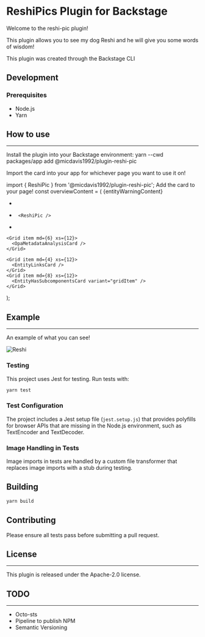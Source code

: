 # ReshiPics Plugin for Backstage

Welcome to the reshi-pic plugin!

This plugin allows you to see my dog Reshi and he will give you some words of wisdom!

This plugin was created through the Backstage CLI

## Development

### Prerequisites

- Node.js
- Yarn

## How to use
---
Install the plugin into your Backstage environment: yarn --cwd packages/app add @micdavis1992/plugin-reshi-pic

Import the card into your app for whichever page you want to use it on!

import { ReshiPic } from '@micdavis1992/plugin-reshi-pic';
Add the card to your page!
const overviewContent = (
  <Grid container spacing={3} alignItems="stretch">
    {entityWarningContent}
    <Grid item md={6}>
      <EntityAboutCard variant="gridItem" />
    </Grid>
    <Grid item md={6} xs={12}>
      <EntityCatalogGraphCard variant="gridItem" height={400} />
    </Grid>
+    <Grid item md={4} xs={12}>
+      <ReshiPic />
+    </Grid>

    <Grid item md={6} xs={12}>
      <OpaMetadataAnalysisCard />
    </Grid>

    <Grid item md={4} xs={12}>
      <EntityLinksCard />
    </Grid>
    <Grid item md={8} xs={12}>
      <EntityHasSubcomponentsCard variant="gridItem" />
    </Grid>
  </Grid>
);

## Example
---
An example of what you can see!

![Reshi](./src/pics/reshi_pic1.jpg)

### Testing

This project uses Jest for testing. Run tests with:

```bash
yarn test
```

### Test Configuration

The project includes a Jest setup file (`jest.setup.js`) that provides polyfills for browser APIs that are missing in the Node.js environment, such as TextEncoder and TextDecoder.

### Image Handling in Tests

Image imports in tests are handled by a custom file transformer that replaces image imports with a stub during testing.

## Building

```bash
yarn build
```

## Contributing

Please ensure all tests pass before submitting a pull request.

## License
---
This plugin is released under the Apache-2.0 license.

## TODO
---
- Octo-sts
- Pipeline to publish NPM
- Semantic Versioning
